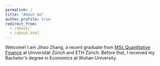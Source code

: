 ```yaml
---
permalink: /
title: "About me"
author_profile: true
redirect_from: 
  - /about/
  - /about.html
---
```


Welcome! I am Jihao Zhang, a recent graduate from [MSc Quantitative Finance](https://ethz.ch/en/studies/master/degree-programmes/natural-sciences-and-mathematics/quantitative-finance.html) at Universität Zürich and ETH Zürich. Before that, I received my Bachelor's degree in Economics at Wuhan University. 
